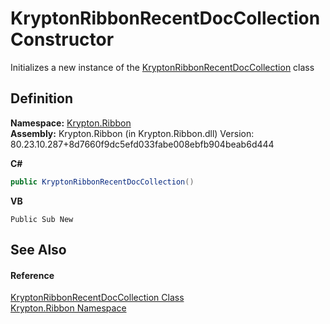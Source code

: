 # KryptonRibbonRecentDocCollection Constructor


Initializes a new instance of the <a href="98277f61-0ec7-f220-3197-fe039169f87c.md">KryptonRibbonRecentDocCollection</a> class



## Definition
**Namespace:** <a href="1e9bc734-cff9-e9b8-f013-94cdac669794.md">Krypton.Ribbon</a>  
**Assembly:** Krypton.Ribbon (in Krypton.Ribbon.dll) Version: 80.23.10.287+8d7660f9dc5efd033fabe008ebfb904beab6d444

**C#**
``` C#
public KryptonRibbonRecentDocCollection()
```
**VB**
``` VB
Public Sub New
```



## See Also


#### Reference
<a href="98277f61-0ec7-f220-3197-fe039169f87c.md">KryptonRibbonRecentDocCollection Class</a>  
<a href="1e9bc734-cff9-e9b8-f013-94cdac669794.md">Krypton.Ribbon Namespace</a>  
